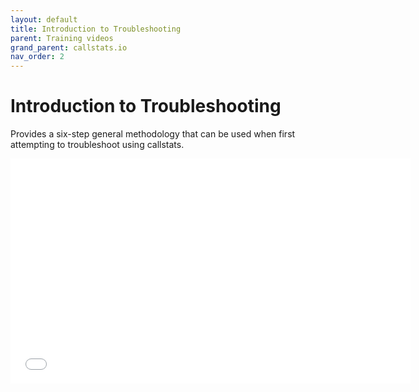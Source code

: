 ```yaml
---
layout: default
title: Introduction to Troubleshooting
parent: Training videos
grand_parent: callstats.io
nav_order: 2
---
```


# Introduction to Troubleshooting

Provides a six-step general methodology that can be used when first attempting to troubleshoot using callstats.

<iframe class="vidyard_iframe" src="//play.vidyard.com/RDBtybeyBFitowqD8n8MFp.html?" width=640 height=360 scrolling="no" frameborder="0" allowtransparency="true" allowfullscreen></iframe>
